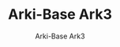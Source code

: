 ---
designer: Pedrali R&D
description: "Arki-Base%20is%20a%20collection%20of%20tables%20with%20an%20industrial%20look.%20Table%20with%20three%20steel%20tube%20legs%20in%20rectangular%20section%20converging%20in%20the%20middle%20of%20the%20table%20top%2C%20recalling%20trestles%20used%20by%20blacksmiths.%20Available%20with%20tops%20of%20different%20sizes%20and%20finishes."
image_primary: img/Arki-Base_ARK3_02_zoom.jpg
image_secondary: img/Arki-Base_ARK3_03_zoom.jpg
manufacturer: Pedrali
href: https://www.pedrali.it/en/products/catalog/Table-ARKI-BASE-ARK3/
subtitle: Arki-Base Ark3
title: Arki-Base Ark3
image_thumb: img/Arki-Base_ARK3_cover.jpg
tags: 
  - pedrali
  - central-base-tables
category: central-base-tables
slug: /manufacturers/pedrali/central-base-tables/pedrali-r-d-arki-base-ark-3
---